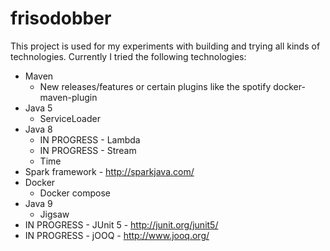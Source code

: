 # frisodobber
This project is used for my experiments with building and trying all kinds of technologies. Currently I tried the following technologies:
- Maven 
    - New releases/features or certain plugins like the spotify docker-maven-plugin
- Java 5
    - ServiceLoader
- Java 8 
    - IN PROGRESS - Lambda
    - IN PROGRESS - Stream 
    - Time
- Spark framework - http://sparkjava.com/
- Docker
    - Docker compose
- Java 9 
    - Jigsaw
- IN PROGRESS - JUnit 5 - http://junit.org/junit5/
- IN PROGRESS - jOOQ - http://www.jooq.org/
